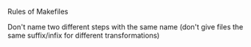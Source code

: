 Rules of Makefiles

Don't name two different steps with the same name (don't give files the same
suffix/infix for different transformations)
